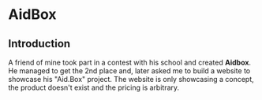 # AidBox

## Introduction

A friend of mine took part in a contest with his school and created **Aidbox**. He managed to get the 2nd place and, later asked me to build a website to showcase his "Aid.Box" project. The website
is only showcasing a concept, the product doesn't exist and the pricing is arbitrary.
